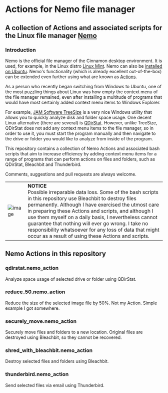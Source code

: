 # Actions for Nemo file manager
## A collection of Actions and associated scripts for the Linux file manager [Nemo](https://en.wikipedia.org/wiki/Nemo_(file_manager))
### Introduction
Nemo is the official file manager of the Cinnamon desktop environment. It is used, for example, in the Linux distro [Linux Mint](https://www.linuxmint.com/). Nemo can also be [installed on Ubuntu](https://itsfoss.com/install-nemo-file-manager-ubuntu/). Nemo's functionality (which is already excellent out-of-the-box) can be extended even further using what are known as [Actions](https://www.youtube.com/watch?v=csbMSmjGmPo).

As a person who recently began switching from Windows to Ubuntu, one of the most puzzling things about Linux was how empty the context menu of the file manager remained, even after installing a multitude of programs that would have most certainly added context menu items to Windows Explorer. 

For example, [JAM Software TreeSize](https://www.jam-software.com/treesize_free/features.shtml) is a very nice Windows utility that allows you to quickly analyze disk and folder space usage. One decent Linux alternative (there are several) is [QDirStat](https://github.com/shundhammer/qdirstat). However, unlike TreeSize, QDirStat does not add any context menu items to the file manager, so in order to use it, you must start the program manually and then navigate to the drive or folder you would like to analyze from inside of the program.

This repository contains a collection of Nemo Actions and associated bash scripts that aim to increase efficiency by adding context menu items for a range of programs that can perform actions on files and folders, such as QDirStat, Bleachbit and Thunderbird.

Comments, suggestions and pull requests are always welcome.


|   |   |
|:---|:---|
| ![image](https://github.com/RayCulp/actions-for-nemo-file-manager/assets/7621330/852bed00-e05f-4190-b078-c2077e94bd73) | __NOTICE__ <br/>Possible irreparable data loss. Some of the bash scripts in this repository use Bleachbit to destroy files permanently. Although I have exercised the utmost care in preparing these Actions and scripts, and although I use them myself on a daily basis, I nevertheless cannot guarantee that nothing will ever go wrong. I take no responsibility whatsoever for any loss of data that might occur as a result of using these Actions and scripts.|

## Nemo Actions in this repository

### qdirstat.nemo_action
Analyze space usage of selected drive or folder using QDirStat.
### reduce_50.nemo_action
Reduce the size of the selected image file by 50%. Not my Action. Simple example I got somewhere.
### securely_move.nemo_action
Securely move files and folders to a new location. Original files are destroyed using Bleachbit, so they cannot be recovered.
### shred_with_bleachbit.nemo_action
Destroy selected files and folders using Bleachbit.
### thunderbird.nemo_action
Send selected files via email using Thunderbird.
